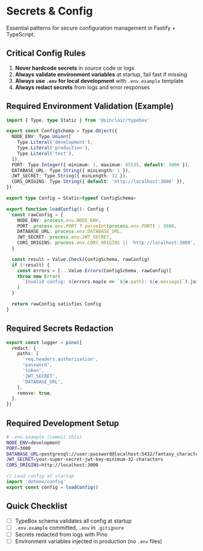 # Secrets & Config

Essential patterns for secure configuration management in Fastify + TypeScript.

## Critical Config Rules

1. **Never hardcode secrets** in source code or logs
2. **Always validate environment variables** at startup, fail fast if missing
3. **Always use `.env` for local development** with `.env.example` template
4. **Always redact secrets** from logs and error responses

## Required Environment Validation (Example)

```ts
import { Type, type Static } from '@sinclair/typebox'

export const ConfigSchema = Type.Object({
  NODE_ENV: Type.Union([
    Type.Literal('development'),
    Type.Literal('production'),
    Type.Literal('test'),
  ]),
  PORT: Type.Integer({ minimum: 1, maximum: 65535, default: 3000 }),
  DATABASE_URL: Type.String({ minLength: 1 }),
  JWT_SECRET: Type.String({ minLength: 32 }),
  CORS_ORIGINS: Type.String({ default: 'http://localhost:3000' }),
})

export type Config = Static<typeof ConfigSchema>

export function loadConfig(): Config {
  const rawConfig = {
    NODE_ENV: process.env.NODE_ENV,
    PORT: process.env.PORT ? parseInt(process.env.PORT) : 3000,
    DATABASE_URL: process.env.DATABASE_URL,
    JWT_SECRET: process.env.JWT_SECRET,
    CORS_ORIGINS: process.env.CORS_ORIGINS || 'http://localhost:3000',
  }

  const result = Value.Check(ConfigSchema, rawConfig)
  if (!result) {
    const errors = [...Value.Errors(ConfigSchema, rawConfig)]
    throw new Error(
      `Invalid config: ${errors.map(e => `${e.path}: ${e.message}`).join(', ')}`
    )
  }

  return rawConfig satisfies Config
}
```

## Required Secrets Redaction

```ts
export const logger = pino({
  redact: {
    paths: [
      'req.headers.authorization',
      'password',
      'token',
      'JWT_SECRET',
      'DATABASE_URL',
    ],
    remove: true,
  },
})
```

## Required Development Setup

```bash
# .env.example (commit this)
NODE_ENV=development
PORT=3000
DATABASE_URL=postgresql://user:password@localhost:5432/fantasy_characters_dev
JWT_SECRET=your-super-secret-jwt-key-minimum-32-characters
CORS_ORIGINS=http://localhost:3000
```

```ts
// Load config at startup
import 'dotenv/config'
export const config = loadConfig()
```

## Quick Checklist

- [ ] TypeBox schema validates all config at startup
- [ ] `.env.example` committed, `.env` in `.gitignore`
- [ ] Secrets redacted from logs with Pino
- [ ] Environment variables injected in production (no `.env` files)
